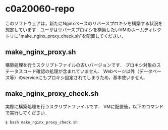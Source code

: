 # c0a20060-repo
このソフトウェアは，新たにNginxベースのリバースプロキシを構築する状況を想定しています．ユーザはリバースプロキシを構築したいVMのホームディレクトリに"make_nginx_proxy_check.sh"を配置してください．

## make_nginx_proxy.sh
構築処理を行うスクリプトファイルの古いバージョンです．
プロキシ対象のステータスコード確認の処理が含まれていません．
Webページ以外（データベース等）のserviceにもプロキシ設定されてしまうため，基本使いません．

## make_nginx_proxy_check.sh
実際に構築処理を行うスクリプトファイルです．
VMに配置後，以下のコマンドで実行してください．

```$ bash make_nginx_proxy_check.sh```
